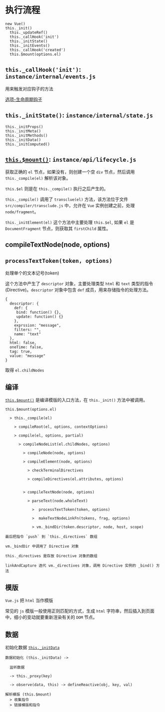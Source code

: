 # 执行流程

```
new Vue()
this._init()
  this._updateRef()
  this._callHook('init')
  this._initState()
  this._initEvents()
  this._callHook('created')
  this.$mount(options.el)
```

## `this._callHook('init')`: `instance/internal/events.js`

用来触发对应钩子的方法

[选项-生命周期钩子](http://vuejs.org.cn/api/#选项-生命周期钩子)

## `this._initState()`: `instance/internal/state.js`

```
this._initProps()
this._initMeta()
this._initMethods()
this._initData()
this._initComputed()
```

## [`this.$mount()`](https://github.com/vuejs/vue/blob/v1.0.15/src/instance/api/lifecycle.js#L16): `instance/api/lifecycle.js`

获取正确的 `el`  节点，如果没有，则创建一个空 `div` 节点，然后调用 `this._compile(el)` 解析该对象。

`this.$el` 则是在 `this._compile()` 执行之后产生的。

`this._compile()` 调用了 `transclue(el)` 方法，该方法位于文件 `src/compiler/transclude.js` 中，允许在 `Vue` 实例创建之前，处理 `node/fragment`。

`this._initElement(el)` 这个方法中主要处理 `this.$el`, 如果 `el` 是 `DocumentFragment` 节点，则获取其 `firstChild` 属性。


## compileTextNode(node, options)


## `processTextToken(token, options)`

处理单个的文本记号(token)

这个方法中产生了 `descriptor` 对象，主要处理类型 `html` 和 `text` 类型的指令(Directive)。`descriptor` 对象中包含 `def` 成员，用来存储指令的处理方法。

```
{
  descriptor: {
    def: {
     bind: function() {},
     update: function() {}
    },
    exprssion: "message",
    filters: "",
    name: "text"
  },
  html: false,
  oneTime: false,
  tag: true,
  value: "message"
}
```


取得 `el.childNodes`


## 编译

[`this.$mount()`](https://github.com/vuejs/vue/blob/v1.0.15/src/instance/api/lifecycle.js) 是编译模版的入口方法，在 `this._init()` 方法中被调用。

```
this.$mount(options.el)

  > this._compile(el)

    > compileRoot(el, options, contextOptions)

    > compile(el, options, partial)

      > compileNodeList(el.childNodes, options)

        > compileNode(node, options)

        > compileElement(node, options)

          > checkTerminalDirectives

          > compileDirectives(el.attributes, options)


        > compileTextNode(node, options)

          > parseText(node.wholeText)

            >  processTextToken(token, options)

            >  makeTextNodeLinkFn(tokens, frag, options)

            > vm._bindDir(token.descriptor, node, host, scope)

最后把指令 `push` 到 `this._directives` 数组

vm._bindDir 中调用了 Directive 对象

this._directives 是存放 Directive 对象的数组

linkAndCapture 迭代 vm._directives 对象，调用 Directive 实例的 _bind() 方法
```

## 模版

`Vue.js` 把 `html` 当作模版

常见的 `js` 模版一般使用正则匹配的方式，生成 `html` 字符串，然后插入到页面中，细小的变动就要重新渲染有关的 `DOM` 节点。

## 数据

初始化数据 [`this._initData`](https://github.com/vuejs/vue/blob/v1.0.15/src/instance/internal/state.js#L79)

```
数据初始化 (this._initData) ->

  监听数据

  -> this._proxy(key)

  -> observe(data, this) -> defineReactive(obj, key, val)

解析模版 (this.$mount)
  > 收集指令
  > 链接模版和指令

```
